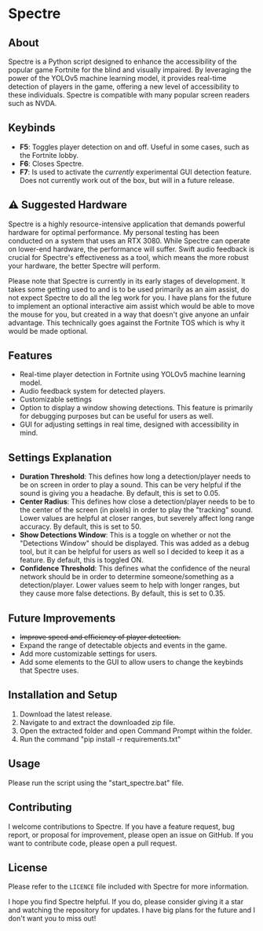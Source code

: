 # Spectre

## About
Spectre is a Python script designed to enhance the accessibility of the popular game Fortnite for the blind and visually impaired. By leveraging the power of the YOLOv5 machine learning model, it provides real-time detection of players in the game, offering a new level of accessibility to these individuals. Spectre is compatible with many popular screen readers such as NVDA.

## Keybinds
* **F5**: Toggles player detection on and off. Useful in some cases, such as the Fortnite lobby.
* **F6**: Closes Spectre.
* **F7**: Is used to activate the *currently* experimental GUI detection feature. Does not currently work out of the box, but will in a future release.
  
## ⚠️ Suggested Hardware
Spectre is a highly resource-intensive application that demands powerful hardware for optimal performance. My personal testing has been conducted on a system that uses an RTX 3080. While Spectre can operate on lower-end hardware, the performance will suffer. Swift audio feedback is crucial for Spectre's effectiveness as a tool, which means the more robust your hardware, the better Spectre will perform.

Please note that Spectre is currently in its early stages of development. It takes some getting used to and is to be used primarily as an aim assist, do not expect Spectre to do all the leg work for you. I have plans for the future to implement an optional interactive aim assist which would be able to move the mouse for you, but created in a way that doesn't give anyone an unfair advantage. This technically goes against the Fortnite TOS which is why it would be made optional.



## Features
* Real-time player detection in Fortnite using YOLOv5 machine learning model.
* Audio feedback system for detected players.
* Customizable settings
* Option to display a window showing detections. This feature is primarily for debugging purposes but can be useful for users as well.
* GUI for adjusting settings in real time, designed with accessibility in mind.

## Settings Explanation
* **Duration Threshold**: This defines how long a detection/player needs to be on screen in order to play a sound. This can be very helpful if the sound is giving you a headache. By default, this is set to 0.05.
* **Center Radius**: This defines how close a detection/player needs to be to the center of the screen (in pixels) in order to play the "tracking" sound. Lower values are helpful at closer ranges, but severely affect long range accuracy. By default, this is set to 50.
* **Show Detections Window**: This is a toggle on whether or not the "Detections Window" should be displayed. This was added as a debug tool, but it can be helpful for users as well so I decided to keep it as a feature. By default, this is toggled ON.
* **Confidence Threshold**: This defines what the confidence of the neural network should be in order to determine someone/something as a detection/player. Lower values seem to help with longer ranges, but they cause more false detections. By default, this is set to 0.35.

## Future Improvements
* ~~Improve speed and efficiency of player detection.~~
* Expand the range of detectable objects and events in the game.
* Add more customizable settings for users.
* Add some elements to the GUI to allow users to change the keybinds that Spectre uses.

## Installation and Setup
1. Download the latest release.
2. Navigate to and extract the downloaded zip file.
3. Open the extracted folder and open Command Prompt within the folder.
4. Run the command "pip install -r requirements.txt"

## Usage
Please run the script using the "start_spectre.bat" file.

## Contributing
I welcome contributions to Spectre. If you have a feature request, bug report, or proposal for improvement, please open an issue on GitHub. If you want to contribute code, please open a pull request.

## License
Please refer to the `LICENCE` file included with Spectre for more information.

I hope you find Spectre helpful. If you do, please consider giving it a star and watching the repository for updates. I have big plans for the future and I don't want you to miss out!
